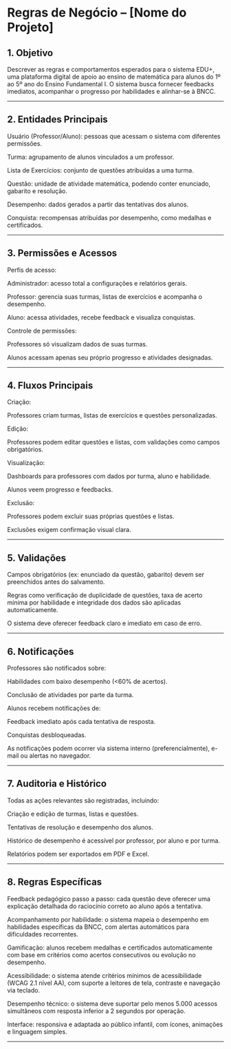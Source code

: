 # Regras de Negócio – [Nome do Projeto]

## 1. Objetivo

Descrever as regras e comportamentos esperados para o sistema EDU+, uma plataforma digital de apoio ao ensino de
matemática para alunos do 1º ao 5º ano do Ensino Fundamental I. O sistema busca fornecer feedbacks imediatos, acompanhar
o progresso por habilidades e alinhar-se à BNCC.

---

## 2. Entidades Principais

Usuário (Professor/Aluno): pessoas que acessam o sistema com diferentes permissões.

Turma: agrupamento de alunos vinculados a um professor.

Lista de Exercícios: conjunto de questões atribuídas a uma turma.

Questão: unidade de atividade matemática, podendo conter enunciado, gabarito e resolução.

Desempenho: dados gerados a partir das tentativas dos alunos.

Conquista: recompensas atribuídas por desempenho, como medalhas e certificados.

---

## 3. Permissões e Acessos

Perfis de acesso:

Administrador: acesso total a configurações e relatórios gerais.

Professor: gerencia suas turmas, listas de exercícios e acompanha o desempenho.

Aluno: acessa atividades, recebe feedback e visualiza conquistas.

Controle de permissões:

Professores só visualizam dados de suas turmas.

Alunos acessam apenas seu próprio progresso e atividades designadas.

---

## 4. Fluxos Principais

Criação:

Professores criam turmas, listas de exercícios e questões personalizadas.

Edição:

Professores podem editar questões e listas, com validações como campos obrigatórios.

Visualização:

Dashboards para professores com dados por turma, aluno e habilidade.

Alunos veem progresso e feedbacks.

Exclusão:

Professores podem excluir suas próprias questões e listas.

Exclusões exigem confirmação visual clara.

---

## 5. Validações

Campos obrigatórios (ex: enunciado da questão, gabarito) devem ser preenchidos antes do salvamento.

Regras como verificação de duplicidade de questões, taxa de acerto mínima por habilidade e integridade dos dados são
aplicadas automaticamente.

O sistema deve oferecer feedback claro e imediato em caso de erro.

---

## 6. Notificações

Professores são notificados sobre:

Habilidades com baixo desempenho (<60% de acertos).

Conclusão de atividades por parte da turma.

Alunos recebem notificações de:

Feedback imediato após cada tentativa de resposta.

Conquistas desbloqueadas.

As notificações podem ocorrer via sistema interno (preferencialmente), e-mail ou alertas no navegador.

---

## 7. Auditoria e Histórico

Todas as ações relevantes são registradas, incluindo:

Criação e edição de turmas, listas e questões.

Tentativas de resolução e desempenho dos alunos.

Histórico de desempenho é acessível por professor, por aluno e por turma.

Relatórios podem ser exportados em PDF e Excel.

---

## 8. Regras Específicas

Feedback pedagógico passo a passo: cada questão deve oferecer uma explicação detalhada do raciocínio correto ao aluno
após a tentativa.

Acompanhamento por habilidade: o sistema mapeia o desempenho em habilidades específicas da BNCC, com alertas automáticos
para dificuldades recorrentes.

Gamificação: alunos recebem medalhas e certificados automaticamente com base em critérios como acertos consecutivos ou
evolução no desempenho.

Acessibilidade: o sistema atende critérios mínimos de acessibilidade (WCAG 2.1 nível AA), com suporte a leitores de
tela, contraste e navegação via teclado.

Desempenho técnico: o sistema deve suportar pelo menos 5.000 acessos simultâneos com resposta inferior a 2 segundos por
operação.

Interface: responsiva e adaptada ao público infantil, com ícones, animações e linguagem simples.

---

